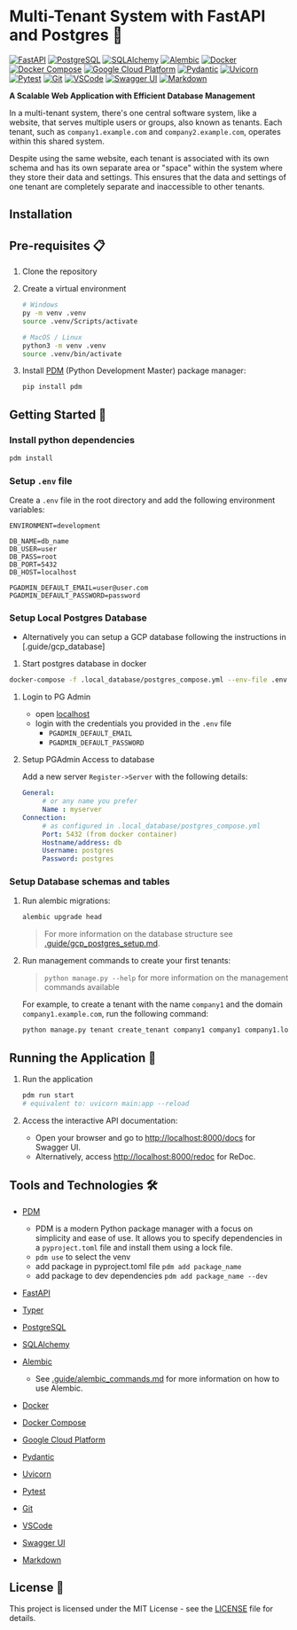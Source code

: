 # Multi-Tenant System with FastAPI and Postgres :rocket:

[![FastAPI](https://img.shields.io/badge/FastAPI-005571?style=flat&logo=fastapi&logoColor=white)](https://fastapi.tiangolo.com/) [![PostgreSQL](https://img.shields.io/badge/PostgreSQL-336791?style=flat&logo=postgresql&logoColor=white)](https://www.postgresql.org/) [![SQLAlchemy](https://img.shields.io/badge/SQLAlchemy-282C34?style=flat&logo=sqlalchemy&logoColor=white)](https://www.sqlalchemy.org/) [![Alembic](https://img.shields.io/badge/Alembic-4E98E8?style=flat&logo=alembic&logoColor=white)](https://alembic.sqlalchemy.org/en/latest/) [![Docker](https://img.shields.io/badge/Docker-2496ED?style=flat&logo=docker&logoColor=white)](https://www.docker.com/) [![Docker Compose](https://img.shields.io/badge/Docker_Compose-2496ED?style=flat&logo=docker&logoColor=white)](https://docs.docker.com/compose/) [![Google Cloud Platform](https://img.shields.io/badge/Google_Cloud_Platform-4285F4?style=flat&logo=google-cloud&logoColor=white)](https://cloud.google.com/) [![Pydantic](https://img.shields.io/badge/Pydantic-2B7DBC?style=flat&logo=python&logoColor=white)](https://pydantic-docs.helpmanual.io/) [![Uvicorn](https://img.shields.io/badge/Uvicorn-2B7DBC?style=flat&logo=python&logoColor=white)](https://www.uvicorn.org/) [![Pytest](https://img.shields.io/badge/Pytest-0A9EDC?style=flat&logo=pytest&logoColor=white)](https://docs.pytest.org/en/6.2.x/) [![Git](https://img.shields.io/badge/Git-F05032?style=flat&logo=git&logoColor=white)](https://git-scm.com/) [![VSCode](https://img.shields.io/badge/VSCode-007ACC?style=flat&logo=visual-studio-code&logoColor=white)](https://code.visualstudio.com/) [![Swagger UI](https://img.shields.io/badge/Swagger_UI-85EA2D?style=flat&logo=swagger&logoColor=black)](https://swagger.io/tools/swagger-ui/) [![Markdown](https://img.shields.io/badge/Markdown-000000?style=flat&logo=markdown&logoColor=white)](https://www.markdownguide.org/)

**A Scalable Web Application with Efficient Database Management**

In a multi-tenant system, there's one central software system, like a website, that serves multiple users or groups, also known as tenants. Each tenant, such as `company1.example.com` and `company2.example.com`, operates within this shared system.

Despite using the same website, each tenant is associated with its own schema and has its own separate area or "space" within the system where they store their data and settings. This ensures that the data and settings of one tenant are completely separate and inaccessible to other tenants.

## Installation

## Pre-requisites :clipboard:

1. Clone the repository

2. Create a virtual environment

    ```bash
    # Windows
    py -m venv .venv
    source .venv/Scripts/activate

    # MacOS / Linux 
    python3 -m venv .venv
    source .venv/bin/activate
    ```

3. Install [PDM](https://pdm.fming.dev/) (Python Development Master) package manager:

    ```bash
    pip install pdm
    ```

## Getting Started :wrench:

### Install python dependencies

```bash
pdm install
```

### Setup `.env` file

Create a `.env` file in the root directory and add the following environment variables:

```env
ENVIRONMENT=development

DB_NAME=db_name
DB_USER=user
DB_PASS=root
DB_PORT=5432
DB_HOST=localhost 

PGADMIN_DEFAULT_EMAIL=user@user.com
PGADMIN_DEFAULT_PASSWORD=password
```

### Setup Local Postgres Database

- Alternatively you can setup a GCP database following the instructions in [.guide/gcp_database]

1. Start postgres database in docker

```bash
docker-compose -f .local_database/postgres_compose.yml --env-file .env up
```

1. Login to PG Admin
   - open [localhost](http://localhost)
   - login with the credentials you provided in the `.env` file
     - `PGADMIN_DEFAULT_EMAIL`
     - `PGADMIN_DEFAULT_PASSWORD`

2. Setup PGAdmin Access to database

   Add a new server `Register->Server` with the following details:

   ```yaml
   General:
        # or any name you prefer
        Name : myserver 
   Connection:
        # as configured in .local_database/postgres_compose.yml
        Port: 5432 (from docker container)
        Hostname/address: db 
        Username: postgres
        Password: postgres
   ```

### Setup Database schemas and tables

1. Run alembic migrations:

    ```bash
    alembic upgrade head
    ```

    > For more information on the database structure see [.guide/gcp_postgres_setup.md](./guide/gcp_postgres_setup.md).

2. Run management commands to create your first tenants:
    >`python manage.py --help` for more information on the management commands available

    For example, to create a tenant with the name `company1` and the domain `company1.example.com`, run the following command:

    ```bash
    python manage.py tenant create_tenant company1 company1 company1.localhost 
    ```

## Running the Application :running:

1. Run the application

   ````bash
   pdm run start
   # equivalent to: uvicorn main:app --reload 
   ````

2. Access the interactive API documentation:
   - Open your browser and go to <http://localhost:8000/docs> for Swagger UI.
   - Alternatively, access <http://localhost:8000/redoc> for ReDoc.

## Tools and Technologies :hammer_and_wrench:

- [PDM](https://pdm.fming.dev/)
  - PDM is a modern Python package manager with a focus on simplicity and ease of use. It allows you to specify dependencies in a `pyproject.toml` file and install them using a lock file.
  - `pdm use` to select the venv
  - add package in pyproject.toml file `pdm add package_name`
  - add package to dev dependencies `pdm add package_name --dev`
- [FastAPI](https://fastapi.tiangolo.com/)
- [Typer](https://typer.tiangolo.com/)

- [PostgreSQL](https://www.postgresql.org/)
- [SQLAlchemy](https://www.sqlalchemy.org/)
- [Alembic](https://alembic.sqlalchemy.org/en/latest/)
  - See [.guide/alembic_commands.md](./.guide/alembic_commands.md) for more information on how to use Alembic.
- [Docker](https://www.docker.com/)
- [Docker Compose](https://docs.docker.com/compose/)
- [Google Cloud Platform](https://cloud.google.com/)
- [Pydantic](https://pydantic-docs.helpmanual.io/)
- [Uvicorn](https://www.uvicorn.org/)
- [Pytest](https://docs.pytest.org/en/6.2.x/)
- [Git](https://git-scm.com/)
- [VSCode](https://code.visualstudio.com/)
- [Swagger UI](https://swagger.io/tools/swagger-ui/)
- [Markdown](https://www.markdownguide.org/)

## License :page_facing_up:

This project is licensed under the MIT License - see the [LICENSE](./LICENSE) file for details.
